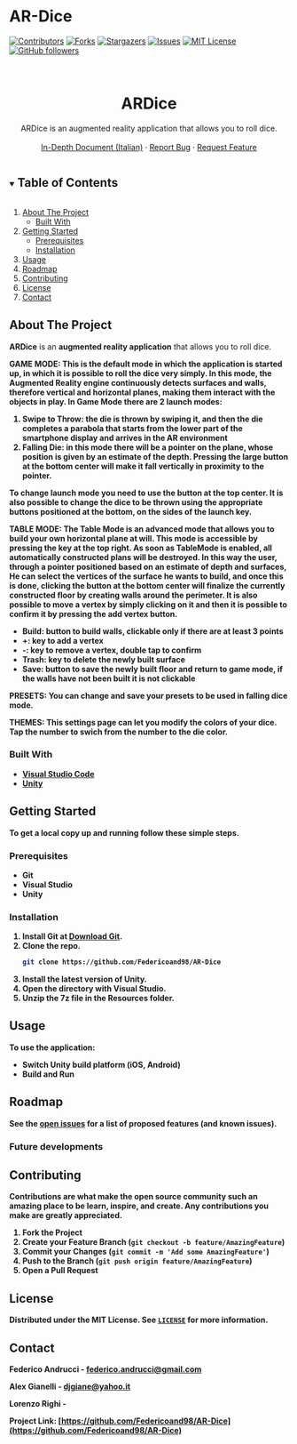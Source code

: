 # AR-Dice
<!--
*** Thanks for checking out the Best-README-Template. If you have a suggestion
*** that would make this better, please fork the NuriCheat and create a pull request
*** or simply open an issue with the tag "enhancement".
*** Thanks again! Now go create something AMAZING! :D
***
***
***
*** To avoid retyping too much info. Do a search and replace for the following:
*** Stikinit, kf-eval, twitter_handle, email, project_title, project_description
-->



<!-- PROJECT SHIELDS -->
<!--
*** I'm using markdown "reference style" links for readability.
*** Reference links are enclosed in brackets [ ] instead of parentheses ( ).
*** See the bottom of this document for the declaration of the reference variables
*** for contributors-url, forks-url, etc. This is an optional, concise syntax you may use.
*** https://www.markdownguide.org/basic-syntax/#reference-style-links
-->
[![Contributors][contributors-shield]][contributors-url]
[![Forks][forks-shield]][forks-url]
[![Stargazers][stars-shield]][stars-url]
[![Issues][issues-shield]][issues-url]
[![MIT License][license-shield]][license-url]
[![GitHub followers][github-shield]][github-url]



<!-- PROJECT LOGO -->
<br />
<p align="center">
  <a href="https://github.com/Federicoand98/AR-Dice">
  </a>

  <h1 align="center">ARDice</h1>

  <p align="center">
    ARDice is an augmented reality application that allows you to roll dice. 
    <br /> 
    <br />
    <a href="https://github.com/Federicoand98/AR-Dice/blob/main/ARDice_ARelazione.pdf">In-Depth Document (Italian)</a>
    ·
    <a href="https://github.com/Federicoand98/AR-Dice/issues">Report Bug</a>
    ·
    <a href="https://github.com/Federicoand98/AR-Dice/issues">Request Feature</a>
  </p>
</p>



<!-- TABLE OF CONTENTS -->
<details open="open">
  <summary><h2 style="display: inline-block">Table of Contents</h2></summary>
  <ol>
    <li>
      <a href="#about-the-project">About The Project</a>
      <ul>
        <li><a href="#built-with">Built With</a></li>
      </ul>
    </li>
    <li>
      <a href="#getting-started">Getting Started</a>
      <ul>
        <li><a href="#prerequisites">Prerequisites</a></li>
        <li><a href="#installation">Installation</a></li>
      </ul>
    </li>
    <li><a href="#usage">Usage</a></li>
    <li><a href="#roadmap">Roadmap</a></li>
    <li><a href="#contributing">Contributing</a></li>
    <li><a href="#license">License</a></li>
    <li><a href="#contact">Contact</a></li>
  </ol>
</details>



<!-- ABOUT THE PROJECT -->
## About The Project
<b>ARDice</b> is an <b>augmented reality application</b> that allows you to roll dice.

<b>GAME MODE:<b>
This is the default mode in which the application is started up, in which it is possible to roll the dice very simply. In this mode, the Augmented Reality engine continuously detects surfaces and walls, therefore vertical and horizontal planes, making them interact with the objects in play.
In Game Mode there are 2 launch modes:
  1. <b>Swipe to Throw</b>: the die is thrown by swiping it, and then the die completes a parabola that starts from the lower part of the smartphone display and arrives in the AR environment
  2. <b>Falling Die</b>: in this mode there will be a pointer on the plane, whose position is given by an estimate of the depth. Pressing the large button at the bottom center will make it fall vertically in proximity to the pointer.

To change launch mode you need to use the button at the top center.
It is also possible to change the dice to be thrown using the appropriate buttons positioned at the bottom, on the sides of the launch key.

<b>TABLE MODE:</b>
The Table Mode is an advanced mode that allows you to build your own horizontal plane at will.
This mode is accessible by pressing the key at the top right.
As soon as TableMode is enabled, all automatically constructed plans will be destroyed.
In this way the user, through a pointer positioned based on an estimate of depth and surfaces,
He can select the vertices of the surface he wants to build, and once this is done, clicking the button at the bottom center will finalize the currently constructed floor by creating walls around the perimeter.
It is also possible to move a vertex by simply clicking on it and then it is possible to confirm it by pressing the add vertex button.
  - <b>Build:</b> button to build walls, clickable only if there are at least 3 points
  - <b>+:</b> key to add a vertex
  - <b>-:</b> key to remove a vertex, double tap to confirm
  - <b>Trash:</b> key to delete the newly built surface
  - <b>Save:</b> button to save the newly built floor and return to game mode, if the walls have not been built it is not clickable

<b>PRESETS:</b>
You can change and save your presets to be used in falling dice mode.

<b>THEMES:</b>
This settings page can let you modify the colors of your dice. Tap the number to swich from the number to the die color.


### Built With

* [Visual Studio Code](https://code.visualstudio.com/download)
* [Unity](https://unity.com/download)

<!-- GETTING STARTED -->
## Getting Started

To get a local copy up and running follow these simple steps.

### Prerequisites
* Git
* Visual Studio
* Unity

### Installation

1. Install Git at [Download Git](https://git-scm.com/download).
2. Clone the repo.
   ```sh
   git clone https://github.com/Federicoand98/AR-Dice
   ```
4. Install the latest version of Unity.
5. Open the directory with Visual Studio.
6. Unzip the 7z file in the Resources folder.



<!-- USAGE EXAMPLES -->
## Usage

To use the application:
* Switch Unity build platform (iOS, Android)
* Build and Run



<!-- ROADMAP -->
## Roadmap

See the [open issues](https://github.com/Federicoand98/AR-Dice/issues) for a list of proposed features (and known issues).

### Future developments


<!-- CONTRIBUTING -->
## Contributing

Contributions are what make the open source community such an amazing place to be learn, inspire, and create. Any contributions you make are **greatly appreciated**.

1. Fork the Project
2. Create your Feature Branch (`git checkout -b feature/AmazingFeature`)
3. Commit your Changes (`git commit -m 'Add some AmazingFeature'`)
4. Push to the Branch (`git push origin feature/AmazingFeature`)
5. Open a Pull Request



<!-- LICENSE -->
## License

Distributed under the MIT License. See [`LICENSE`](https://github.com/Federicoand98/AR-Dice/blob/main/LICENSE) for more information.



<!-- CONTACT -->
## Contact

Federico Andrucci - federico.andrucci@gmail.com

Alex Gianelli - djgiane@yahoo.it

Lorenzo Righi -

Project Link: [https://github.com/Federicoand98/AR-Dice](https://github.com/Federicoand98/AR-Dice)






<!-- MARKDOWN LINKS & IMAGES -->
<!-- https://www.markdownguide.org/basic-syntax/#reference-style-links -->
[contributors-shield]: https://img.shields.io/github/contributors/Federicoand98/AR-Dice.svg?style=for-the-badge
[contributors-url]: https://github.com/Federicoand98/AR-Dice/graphs/contributors
[forks-shield]: https://img.shields.io/github/forks/Federicoand98/AR-Dice.svg?style=for-the-badge
[forks-url]: https://github.com/Federicoand98/AR-Dice/network/members
[stars-shield]: https://img.shields.io/github/stars/Federicoand98/AR-Dice.svg?style=for-the-badge
[stars-url]: https://github.com/Federicoand98/AR-Dice/stargazers
[issues-shield]: https://img.shields.io/github/issues/Federicoand98/AR-Dice.svg?style=for-the-badge
[issues-url]: https://github.com/Federicoand98/AR-Dice/issues
[license-shield]: https://img.shields.io/github/license/Federicoand98/AR-Dice.svg?style=for-the-badge
[license-url]: https://github.com/Stikinit/keyforge-deck-evaluation/blob/main/LICENSE
[github-shield]: https://img.shields.io/github/followers/Federicoand98.svg?style=social&label=Follow
[github-url]: https://github.com/Federicoand98
